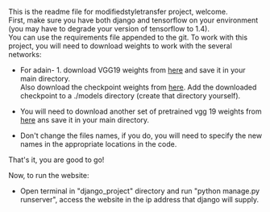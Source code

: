This is the readme file for modifiedstyletransfer project, welcome.  
First, make sure you have both django and tensorflow on your environment (you may have to degrade your version of tensorflow to 1.4).  
You can use the requirements file appended to the git.
To work with this project, you will need to download weights to work with the several networks:
* For adain- 1. download VGG19 weights from [here](https://s3-us-west-2.amazonaws.com/wengaoye/vgg19_normalised.npz) and save it in your main directory.   
 Also download the checkpoint weights from [here](https://s3-us-west-2.amazonaws.com/wengaoye/arbitrary_style_model_style-weight-2e0.zip).
 Add the downloaded checkpoint to a ./models directory (create that directory yourself).
 
* You will need to download another set of pretrained vgg 19 weights from [here](https://www.vlfeat.org/matconvnet/models/imagenet-vgg-verydeep-19.mat) ans save it in your main directory.

* Don't change the files names, if you do, you will need to specify the new names in the appropriate locations in the code.

That's it, you are good to go!

Now, to run the website:
* Open terminal in "django_project" directory and run "python manage.py runserver", access the website in the ip address that django will supply.



